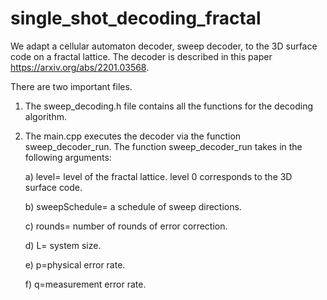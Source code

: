 # single_shot_decoding_fractal
We adapt a cellular automaton decoder, sweep decoder, to the 3D surface code on a fractal lattice. The decoder is described in this paper https://arxiv.org/abs/2201.03568.

There are two important files. 

1) The sweep_decoding.h file contains all the functions for the decoding algorithm. 

2) The main.cpp executes the decoder via the function sweep_decoder_run. The function sweep_decoder_run takes in the following arguments: 

    a) level= level of the fractal lattice. level 0 corresponds to the 3D surface code. 

    b) sweepSchedule= a schedule of sweep directions. 

    c) rounds= number of rounds of error correction. 

    d) L= system size.

    e) p=physical error rate.

    f) q=measurement error rate.
